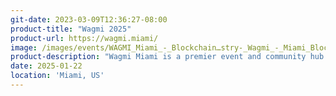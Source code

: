 ```yaml
---
git-date: 2023-03-09T12:36:27-08:00
product-title: "Wagmi 2025"
product-url: https://wagmi.miami/
image: /images/events/WAGMI_Miami_-_Blockchain…stry-_Wagmi_-_Miami_Blockchain_Week.jpg
product-description: "Wagmi Miami is a premier event and community hub for exploring the intersection of Web3, blockchain, and culture in the vibrant city of Miami."
date: 2025-01-22
location: 'Miami, US'
---
```


